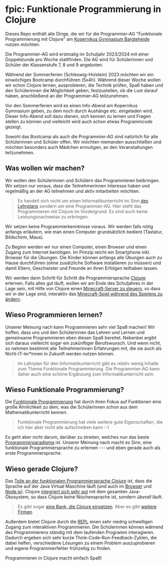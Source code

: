 # fpic: Funktionale Programmierung in Clojure

Dieses Repo enthält alle Dinge, die wir für die Programmier-AG "Funktionale
Programmierung mit Clojure" am [Kopernikus Gymnasium
Bargteheide](https://kopernikus.de/) nutzen möchten.

Die Programmier-AG wird erstmalig im Schuljahr 2023/2024 mit einer Doppelstunde
pro Woche stattfinden. Die AG wird für Schülerinnen und Schüler der Klassenstufe
7, 8 und 9 angeboten.

Während der Sommerferien (Schleswig-Holstein) 2023 möchten wir ein einwöchiges
Bootcamp durchführen (5x4h). Während dieser Woche wollen wir schon Clojure
lernen, ausprobieren, die Technik prüfen, Spaß haben und den Schülerinnen die
Möglichkeit geben, festzustellen, ob die Lust darauf haben, anschließend an der
Programmier-AG teilzunehmen. 

Vor den Sommerferien wird es einen Info-Abend am Kopernikus Gymnasium geben, zu
dem noch durch Aushänge etc. eingeladen wird. Dieser Info-Abend soll dazu
dienen, sich kennen zu lernen und Fragen stellen zu können und vielleicht wird
auch schon etwas Programmcode gezeigt.

Sowohl das Bootcamp als auch die Programmier-AG sind natürlich für alle
Schülerinnen und Schüler offen. Wir möchten niemanden ausschließen und möchten
besonders auch Mädchen ermutigen, an den Veranstaltungen teilzunehmen.

## Was wollen wir machen?

Wir wollen den Schülerinnen und Schülern das Programmieren beibringen. Wir
setzen nur voraus, dass die Teilnehmerinnen Interesse haben und regelmäßig an
der AG teilnehmen und aktiv mitarbeiten möchten.

> Es handelt sich nicht um einen Informatikunterricht im Sinn [des
> Lehrplans](https://fachportal.lernnetz.de/sh/faecher/informatik/fachanforderungen.html)
> sondern um eine Programmier-AG. Hier steht das Programmieren mit Clojure im
> Vordergrund. Es sind auch keine Leistungsnachweise zu erbringen.

Wir setzen keine Programmierkenntnisse voraus. Wir werden falls nötig anfangs
erläutern, wie man einen Computer grundsätzlich bedient (Tastatur, Bildschirm,
Maus).

Zu Beginn werden wir nur einen Computer, einen Browser und einen Zugang zum
Internet benötigen. Im Prinzip reicht ein Smartphone inkl. Browser für die
Übungen. Die Kinder können anfangs alle Übungen auch zu Hause durchführen (ohne
zusätzliche Software installieren zu müssen) und damit Eltern, Geschwister und
Freunde an ihren Erfolgen teilhaben lassen. 

Wir werden dann Schritt für Schritt die Programmiersprache
[Clojure](https://de.wikipedia.org/wiki/Clojure) erlernen. Falls alles gut
läuft, wollen wir am Ende des Schuljahres in der Lage sein, mit Hilfe von
Clojure einen [Minecraft-Server zu
steuern](https://github.com/lambdaisland/witchcraft), so dass wir in der Lage
sind, interaktiv das [Minecraft-Spiel während des Spielens zu
ändern](https://www.youtube.com/watch?v=qgQwhc_DDSY).

## Wieso Programmieren lernen?

Unserer Meinung nach kann Programmieren sehr viel Spaß machen! Wir hoffen, dass
uns und den Schülerinnen das Lehren und Lernen und gemeinsame Programmieren eben
diesen Spaß bereitet. Nebenbei ergibt sich daraus vielleicht sogar ein
zukünftiger Berufswunsch. Und wenn nicht, so nehmen bestimmt alle
Teilnehmerinnen Erfahrungen mit, die sie auch als Nicht-IT-ler*innen in Zukunft
werden nutzen können.

> Im Lehrplan für den Informatikunterricht gibt es relativ wenig Inhalte zum
> Thema Funktionale Programmierung. Die Programmier-AG kann daher auch eine
> schöne Ergänzung zum Informatikunterricht sein.

## Wieso Funktionale Programmierung?

Die [Funktionale
Programmierung](https://de.wikipedia.org/wiki/Funktionale_Programmierung) hat
durch ihren Fokus auf Funktionen eine große Ähnlichkeit zu dem, was die
Schülerinnen schon aus dem Mathematikunterricht kennen.

> Funktionale Programmierung hat viele weitere gute Eigenschaften, die ich hier
> aber nicht alle aufschreiben kann :-)

Es geht aber nicht darum, darüber zu streiten, welches nun das beste
[Programmierparadigma](https://de.wikipedia.org/wiki/Programmierparadigma) ist.
Unserer Meinung nach macht es Sinn, eine funktionale Programmiersprache zu
erlernen --- und eben gerade auch als erste Programmiersprache.

## Wieso gerade Clojure?

Das [Tolle an der funktionalen Programmiersprache
Clojure](https://itrevolution.com/articles/love-letter-to-clojure-part-1/) ist,
dass die Sprache auf der Java Virtual Maschine läuft (und auch im
[Browser](https://clojurescript.org/index) und
[Node.js](https://practical.li/clojurescript/quickstart/nodejs/)). Clojure
[integriert sich sehr gut](https://clojure.org/reference/java_interop) mit dem
gesamten Java-Ökosystem, so dass Clojure keine Nischensprache ist, sondern
*überall* läuft.

> Es gibt sogar [eine Bank, die Clojure
> einsetzen](https://www.finextra.com/newsarticle/36297/nubank-buys-firm-behind-clojure-programming-language).
> Aber es gibt [weitere Firmen](https://clojure.org/community/companies).

Außerdem bietet Clojure durch die
[REPL](https://clojure.org/guides/repl/basic_usage) einen sehr niedrig
schwelligen Zugang zum interaktiven Programmieren. Die Schülerinnen können
während des Programmierens ständig mit dem laufenden Programm interagieren.
Dadurch ergeben sich sehr kurze Think-Code-Run-Feedback-Zyklen, die dabei
helfen, verschiedene Lösungen zu einem Problem auszuprobieren und eigene
Programmierfehler frühzeitig zu finden.

Programmieren in Clojure macht einfach Spaß!
